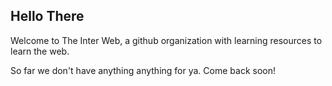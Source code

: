 ## Hello There

Welcome to The Inter Web, a github organization with learning resources to learn the web.

So far we don't have anything anything for ya. Come back soon!
